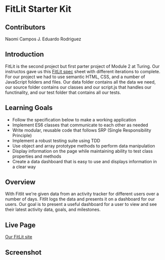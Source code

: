 # FitLit Starter Kit 

## Contributors
Naomi Campos 
J. Eduardo Rodriguez

## Introduction
FitLit is the second project but first parter project of Module 2 at Turing. Our instructos gave us this [FitLit spec](http://frontend.turing.io/projects/fitlit.html) sheet with different iterations to complete. For our project we had to use semantic HTML, CSS, and a number of JavaScript folders and files. Our data folder contains all the data we need, our source folder contains our classes and our script.js that handles our functinality, and our test folder that contains all our tests.

## Learning Goals
* Follow the specification below to make a working application
* Implement ES6 classes that communicate to each other as needed
* Write modular, reusable code that follows SRP (Single Responsibility Principle)
* Implement a robust testing suite using TDD
* Use object and array prototype methods to perform data manipulation
* Display information on the page while maintaining ability to test class properties and methods
* Create a data dashboard that is easy to use and displays information in a clear way

## Overview
With Fitlit we're given data from an activity tracker for different users over a number of days. Fitlit logs the data and presents it on a dashboard for our users. Our goal is to present a useful dashboard for a user to view and see their latest activity data, goals, and milestones.

## Live Page
[Our FitLit site](https://jeduardorjx.github.io/fitlit/src/index.html)

## Screenshot
